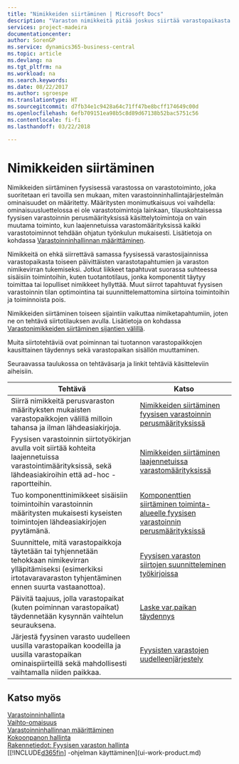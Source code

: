 ```yaml
---
title: "Nimikkeiden siirtäminen | Microsoft Docs"
description: "Varaston nimikkeitä pitää joskus siirtää varastopaikasta toiseen päivittäisten varastotapahtumien ja varaston nimikevirran tukemiseksi. Jotkut liikkeet tapahtuvat suorassa suhteessa sisäisiin toimintoihin, kuten tuotantotilaus, jonka komponentit täytyy toimittaa tai lopulliset nimikkeet hyllyttää. Muut siirrot tapahtuvat vain fyysisen varastoinnin tilan optimointina tai ad-hoc-siirtoina toimintoihin ja toiminnoista."
services: project-madeira
documentationcenter: 
author: SorenGP
ms.service: dynamics365-business-central
ms.topic: article
ms.devlang: na
ms.tgt_pltfrm: na
ms.workload: na
ms.search.keywords: 
ms.date: 08/22/2017
ms.author: sgroespe
ms.translationtype: HT
ms.sourcegitcommit: d7fb34e1c9428a64c71ff47be8bcff174649c00d
ms.openlocfilehash: 6efb709151ea98b5c8d89d67138b52bac5751c56
ms.contentlocale: fi-fi
ms.lasthandoff: 03/22/2018

---
```

# <a name="moving-items"></a>Nimikkeiden siirtäminen
Nimikkeiden siirtäminen fyysisessä varastossa on varastotoiminto, joka suoritetaan eri tavoilla sen mukaan, miten varastoinninhallintajärjestelmän ominaisuudet on määritetty. Määritysten monimutkaisuus voi vaihdella: ominaisuusluettelossa ei ole varastotoimintoja lainkaan, tilauskohtaisessa fyysisen varastoinnin perusmäärityksissä käsittelytoimintoja on vain muutama toiminto, kun laajennetuissa varastomäärityksissä kaikki varastotoiminnot tehdään ohjatun työnkulun mukaisesti. Lisätietoja on kohdassa [Varastoinninhallinnan määrittäminen](warehouse-setup-warehouse.md).

Nimikkeitä on ehkä siirrettävä samassa fyysisessä varastosijainnissa varastopaikasta toiseen päivittäisten varastotapahtumien ja varaston nimikevirran tukemiseksi. Jotkut liikkeet tapahtuvat suorassa suhteessa sisäisiin toimintoihin, kuten tuotantotilaus, jonka komponentit täytyy toimittaa tai lopulliset nimikkeet hyllyttää. Muut siirrot tapahtuvat fyysisen varastoinnin tilan optimointina tai suunnittelemattomina siirtoina toimintoihin ja toiminnoista pois.

Nimikkeiden siirtäminen toiseen sijaintiin vaikuttaa nimiketapahtumiin, joten ne on tehtävä siirtotilauksen avulla. Lisätietoja on kohdassa [Varastonimikkeiden siirtäminen sijantien välillä](inventory-how-transfer-between-locations.md).  

Muita siirtotehtäviä ovat poiminnan tai tuotannon varastopaikkojen kausittainen täydennys sekä varastopaikan sisällön muuttaminen.  

 Seuraavassa taulukossa on tehtäväsarja ja linkit tehtäviä käsitteleviin aiheisiin.   

|**Tehtävä**|**Katso**|  
|------------|-------------|  
|Siirrä nimikkeitä perusvaraston määrityksten mukaisten varastopaikkojen välillä milloin tahansa ja ilman lähdeasiakirjoja.|[Nimikkeiden siirtäminen fyysisen varastoinnin perusmäärityksissä](warehouse-how-to-move-items-ad-hoc-in-basic-warehousing.md)|
|Fyysisen varastoinnin siirtotyökirjan avulla voit siirtää kohteita laajennetuissa varastointimäärityksissä, sekä lähdeasiakiroihin että ad-hoc -raportteihin.|[Nimikkeiden siirtäminen laajennetuissa varastomäärityksissä](warehouse-how-to-move-items-in-advanced-warehousing.md)|  
|Tuo komponenttinimikkeet sisäisiin toimintoihin varastoinnin määritysten mukaisesti kyseisten toimintojen lähdeasiakirjojen pyytämänä.|[Komponenttien siirtäminen toiminta-alueelle fyysisen varastoinnin perusmäärityksissä](warehouse-how-to-move-components-to-an-operation-area-in-basic-warehousing.md)|
|Suunnittele, mitä varastopaikkoja täytetään tai tyhjennetään tehokkaan nimikevirran ylläpitämiseksi (esimerkiksi irtotavaravaraston tyhjentäminen ennen suurta vastaanottoa).|[Fyysisen varaston siirtojen suunnitteleminen työkirjoissa](warehouse-how-to-plan-warehouse-movements-in-worksheets.md)|
|Päivitä taajuus, jolla varastopaikat (kuten poiminnan varastopaikat) täydennetään kysynnän vaihtelun seurauksena.|[Laske var.paikan täydennys](warehouse-how-to-calculate-bin-replenishment.md)|
|Järjestä fyysinen varasto uudelleen uusilla varastopaikan koodeilla ja uusilla varastopaikan ominaispiirteillä sekä mahdollisesti vaihtamalla niiden paikkaa.|[Fyysisten varastojen uudelleenjärjestely](warehouse-how-to-restructure-warehouses.md)|  

## <a name="see-also"></a>Katso myös  
[Varastoinninhallinta](warehouse-manage-warehouse.md)  
[Vaihto-omaisuus](inventory-manage-inventory.md)  
[Varastoinninhallinnan määrittäminen](warehouse-setup-warehouse.md)     
[Kokoonpanon hallinta](assembly-assemble-items.md)    
[Rakennetiedot: Fyysisen varaston hallinta](design-details-warehouse-management.md)  
[[!INCLUDE[d365fin](includes/d365fin_md.md)] -ohjelman käyttäminen](ui-work-product.md)


